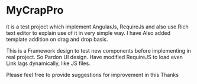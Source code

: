 # MyCrapPro
it is a test project which implement AngularJs, RequireJs and also use Rich text editor to explain use of it in very simple way.
I have Also added template addition on drag and drop basis.  


This is a Framework design to test new components before implementing in real project. So Pardon UI design.
Have modified RequireJS to load even Link lags dynamically, like JS files. 

Please feel free to provide suggestions for improvement in this 
Thanks

